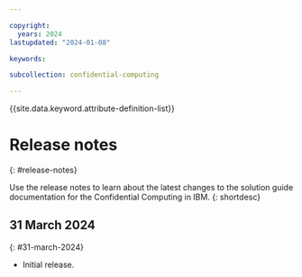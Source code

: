 ```yaml
---

copyright:
  years: 2024
lastupdated: "2024-01-08"

keywords: 

subcollection: confidential-computing

---
```


{{site.data.keyword.attribute-definition-list}}

# Release notes
{: #release-notes}

Use the release notes to learn about the latest changes to the solution guide documentation for the Confidential Computing in IBM.
{: shortdesc}

## 31 March 2024
{: #31-march-2024}

* Initial release.
